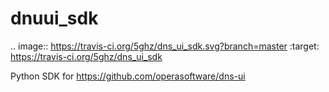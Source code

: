 # dnuui_sdk
.. image:: https://travis-ci.org/5ghz/dns_ui_sdk.svg?branch=master
  :target: https://travis-ci.org/5ghz/dns_ui_sdk

Python SDK for https://github.com/operasoftware/dns-ui
